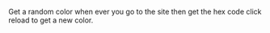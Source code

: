 Get a random color when ever you go to the site then get the hex code click reload to get a new color.
